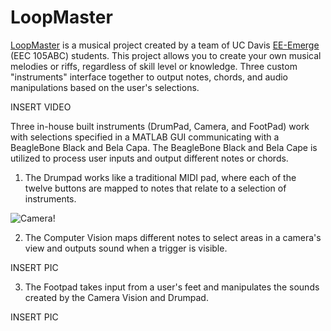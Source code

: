 # LoopMaster

[LoopMaster](https://neilkatahira.github.io/EE-Emerge-2020-Loopmaster/) is a musical project created by a team of UC Davis [EE-Emerge](https://www.ece.ucdavis.edu/ieee/home/ee-emerge/) (EEC 105ABC) students. This project allows you to create your own musical melodies or riffs, regardless of skill level or knowledge. Three custom "instruments" interface together to output notes, chords, and audio manipulations based on the user's selections.


INSERT VIDEO  

Three in-house built instruments (DrumPad, Camera, and FootPad) work with selections specified in a MATLAB GUI communicating with a BeagleBone Black and Bela Capa.  The BeagleBone Black and Bela Cape is utilized to process user inputs and output different notes or chords.

1. The Drumpad works like a traditional MIDI pad, where each of the twelve buttons are mapped to notes that relate to a selection of instruments.  

![Camera!](https://github.com/neilkatahira/EE-Emerge-2020-Loopmaster/blob/master/pictures/Camera%20and%20Hub.jpg)
 
 
2. The Computer Vision maps different notes to select areas in a camera's view and outputs sound when a trigger is visible.  

INSERT PIC  
 
 
3. The Footpad takes input from a user's feet and manipulates the sounds created by the Camera Vision and Drumpad.  
 
 INSERT PIC  
